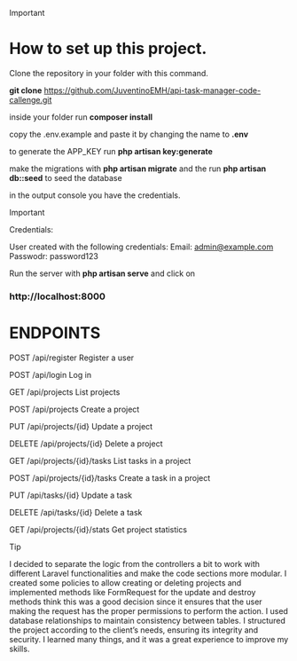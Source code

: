 >[!IMPORTANT]
> # How to set up this project.
> 
> Clone the repository in your folder with this command.
> 
> **git clone** https://github.com/JuventinoEMH/api-task-manager-code-callenge.git
 
 inside your folder run **composer install** 
 
 copy the .env.example and paste it by changing the name to **.env**

 to generate the APP_KEY run **php artisan key:generate** 
 
 make the migrations with **php artisan migrate** and the run **php artisan db::seed** to seed the database
 
in the output console you have the credentials.

>[!IMPORTANT]
> 
> Credentials:
> 
> User created with the following credentials:
>Email: admin@example.com
>Passwodr: password123

Run the server with **php artisan serve** and click on
### http://localhost:8000


# ENDPOINTS 


POST	/api/register	Register a user

POST	/api/login	Log in

GET	/api/projects	List projects

POST	/api/projects	Create a project

PUT	/api/projects/{id}	Update a project

DELETE	/api/projects/{id}	Delete a project

GET	/api/projects/{id}/tasks	List tasks in a project

POST	/api/projects/{id}/tasks	Create a task in a project

PUT	/api/tasks/{id}	Update a task

DELETE	/api/tasks/{id}	Delete a task

GET	/api/projects/{id}/stats	Get project statistics



>[!TIP]
> I decided to separate the logic from the controllers a bit to work with different Laravel functionalities 
> and make the code sections more modular. 
> I created some policies to allow creating or deleting projects 
> and implemented methods like FormRequest for the update and destroy methods  think this was a good 
> decision since it ensures that the user making the request has the proper permissions to perform the action.
> I used database relationships to maintain consistency between tables. 
> I structured the project according to the client’s needs, ensuring its integrity and security.
> I learned many things, and it was a great experience to improve my skills.

